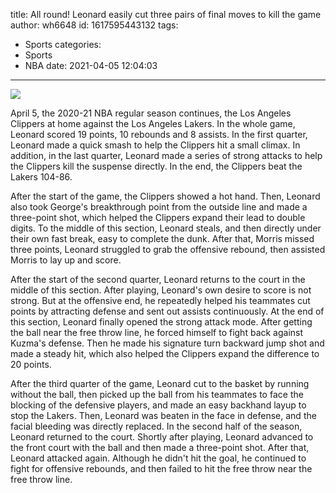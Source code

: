 title: All round! Leonard easily cut three pairs of final moves to kill the game
author: wh6648
id: 1617595443132
tags: 
- Sports
categories: 
- Sports
- NBA
date: 2021-04-05 12:04:03
---
![](https://p8.itc.cn/images01/20210405/b607b7a1f9b040fc9e625052fbc5dd3c.jpeg)


April 5, the 2020-21 NBA regular season continues, the Los Angeles Clippers at home against the Los Angeles Lakers. In the whole game, Leonard scored 19 points, 10 rebounds and 8 assists. In the first quarter, Leonard made a quick smash to help the Clippers hit a small climax. In addition, in the last quarter, Leonard made a series of strong attacks to help the Clippers kill the suspense directly. In the end, the Clippers beat the Lakers 104-86.

After the start of the game, the Clippers showed a hot hand. Then, Leonard also took George's breakthrough point from the outside line and made a three-point shot, which helped the Clippers expand their lead to double digits. To the middle of this section, Leonard steals, and then directly under their own fast break, easy to complete the dunk. After that, Morris missed three points, Leonard struggled to grab the offensive rebound, then assisted Morris to lay up and score.

After the start of the second quarter, Leonard returns to the court in the middle of this section. After playing, Leonard's own desire to score is not strong. But at the offensive end, he repeatedly helped his teammates cut points by attracting defense and sent out assists continuously. At the end of this section, Leonard finally opened the strong attack mode. After getting the ball near the free throw line, he forced himself to fight back against Kuzma's defense. Then he made his signature turn backward jump shot and made a steady hit, which also helped the Clippers expand the difference to 20 points.

After the third quarter of the game, Leonard cut to the basket by running without the ball, then picked up the ball from his teammates to face the blocking of the defensive players, and made an easy backhand layup to stop the Lakers. Then, Leonard was beaten in the face in defense, and the facial bleeding was directly replaced. In the second half of the season, Leonard returned to the court. Shortly after playing, Leonard advanced to the front court with the ball and then made a three-point shot. After that, Leonard attacked again. Although he didn't hit the goal, he continued to fight for offensive rebounds, and then failed to hit the free throw near the free throw line.

